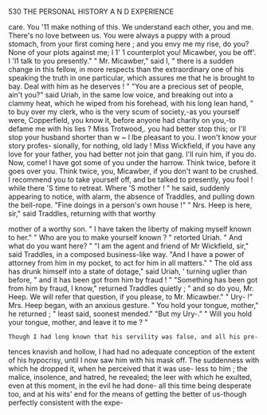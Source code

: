  530           THE PERSONAL HISTORY A N D EXPERIENCE

  care. You '11 make nothing of this. We understand each other, you and
  me. There's no love between us. You were always a puppy with a
  proud stomach, from your first coming here ; and you envy me my rise, do
  you? None of your plots against me; I 1' 1 counterplot you! Micawber,
  you be off'. I 'l1 talk to you presently."
     " Mr. Micawber," said I, " there is a sudden change in this fellow, in
  more respects than the extraordinary one of his speaking the truth in one
 particular, which assures me that he is brought to bay. Deal with him
 as he deserves ! "
     "You are a precious set of people, ain't you?" said Uriah, in the
 same low voice, and breaking out into a clammy heat, which he wiped
 from his forehead, with his long lean hand, " to buy over my clerk, who
 is the very scum of society,-as you yourself were, Copperfield, you know
 it, before anyone had charity on you,-to defame me with his lies ?
 Miss Trotwood,. you had better stop this; or I'll stop your husband
 shorter than w ~ l lbe pleasant to you. I won't know your story profes-
 sionally, for nothing, old lady ! Miss Wickfield, if you have any love for
 your father, you had better not join that gang. I'll ruin him, if you do.
 Now, come! I have got some of you under the harrow. Think twice,
 before it goes over you. Think twice, you, Micawber, if you don't want
 to be crushed. I recommend you to take yourself off, and be talked to
 presently, you fool ! while there 'S time to retreat. Where 'S mother ! "
 he said, suddenly appearing to notice, with alarm, the absence of Traddles,
 and pulling down the bell-rope. "Fine doings in a person's own
house !"
    " Nrs. Heep is here, sir," said Traddles, returning with that worthy

mother of a worthy son. " I have taken the liberty of making myself
known to her."
    " Who are you to make yourself known ? " retorted Uriah. " And
what do you want here? "
    "I am the agent and friend of Mr Wickfield, sir," said Traddles, in a
composed business-like way. "And I have a power of attorney from him
in my pocket, to act for him in all matters."
    " The old ass has drunk himself into a state of dotage," said Uriah,
                                                                               '
turning uglier than before, " and it has been got from him by fraud ! "
    "Something has been got from him by fraud, I know," returned
Traddles quietly ; " and so do you, Mr. Heep. We will refer that question,
if you please, to Mr. Micawber."
    " Ury- !" Mrs. Heep began, with an anxious gesture.
    " You hold your tongue, mother," he returned ; " least said, soonest
mended."
    "But my Ury-."
    " Will you hold your tongue, mother, and leave it to me ? "

    Though I had long known that his servility was false, and all his pre-
tences knavish and hollow, I had had no adequate conception of the
extent of his hypocrisy, until I now saw him with his mask off. The
suddenness with which he dropped it, when he perceived that it was use-
less to him ; the malice, insolence, and hatred, he revealed; the leer with
which he exulted, even at this moment, in the evil he had done-
all this time being desperate too, and at his wits' end for the means
of getting the better of us-though perfectly consistent with the expe-
